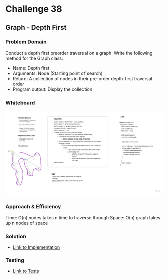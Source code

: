 # Challenge 38

## Graph - Depth First

### Problem Domain

Conduct a depth first preorder traversal on a graph.
Write the following method for the Graph class:

- Name: Depth first
- Arguments: Node (Starting point of search)
- Return: A collection of nodes in their pre-order depth-first traversal order
- Program output: Display the collection

### Whiteboard

![image](../../img/graph-depth-first.jpg)

### Approach & Efficiency

Time: O(n) nodes takes n time to traverse through
Space: O(n) graph takes up n nodes of space

### Solution

- [Link to Implementation](../../implementations/graphs/Graph.js)

### Testing

- [Link to Tests](../../__tests__/Graph.test.js)
